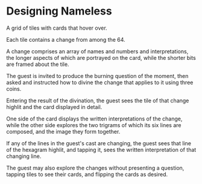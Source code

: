 # Designing Nameless

A grid of tiles with cards that hover over.

Each tile contains a change from among the 64.

A change comprises an array of names and numbers and interpretations, the longer aspects of which are portrayed on the card, while the shorter bits are framed about the tile.

The guest is invited to produce the burning question of the moment, then asked and instructed how to divine the change that applies to it using three coins.

Entering the result of the divination, the guest sees the tile of that change highlit and the card displayed in detail.

One side of the card displays the written interpretations of the change, while the other side explores the two trigrams of which its six lines are composed, and the image they form together.

If any of the lines in the guest's cast are changing, the guest sees that line of the hexagram highlit, and tapping it, sees the written interpretation of that changing line.

The guest may also explore the changes without presenting a question, tapping tiles to see their cards, and flipping the cards as desired.
